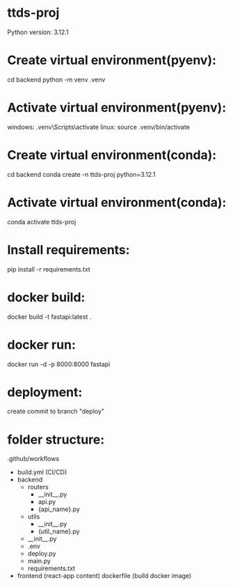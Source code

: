 # ttds-proj
Python version: 3.12.1

# Create virtual environment(pyenv):
cd backend
python -m venv .venv

# Activate virtual environment(pyenv):
windows: .venv\Scripts\activate
linux: source .venv/bin/activate

# Create virtual environment(conda):
cd backend
conda create -n ttds-proj python=3.12.1

# Activate virtual environment(conda):
conda activate ttds-proj

# Install requirements:
pip install -r requirements.txt

# docker build:
docker build -t fastapi:latest .

# docker run:
docker run -d -p 8000:8000 fastapi

# deployment:
create commit to branch "deploy"

# folder structure:
.github/workflows
- build.yml (CI/CD)
- backend
    - routers
        - \_\_init\_\_.py
        - api.py
        - {api_name}.py
    - utils
        - \_\_init\_\_.py
        - {util_name}.py
    - \_\_init\_\_.py
    - .env
    - deploy.py
    - main.py
    - requirements.txt
- frontend (react-app content)
dockerfile (build docker image)
